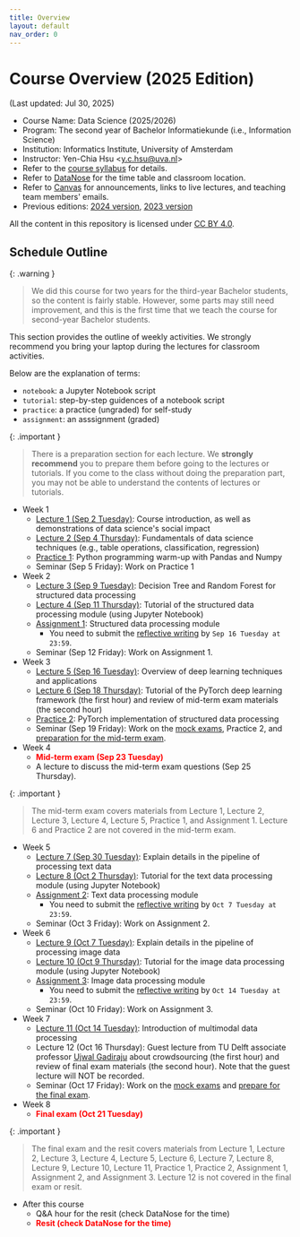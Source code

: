 ```yaml
---
title: Overview
layout: default
nav_order: 0
---
```


# Course Overview (2025 Edition)

(Last updated: Jul 30, 2025)

- Course Name: Data Science (2025/2026)
- Program: The second year of Bachelor Informatiekunde (i.e., Information Science)
- Institution: Informatics Institute, University of Amsterdam
- Instructor: Yen-Chia Hsu \<y.c.hsu@uva.nl\>
- Refer to the [course syllabus](syllabus) for details.
- Refer to [DataNose](https://datanose.nl/) for the time table and classroom location.
- Refer to [Canvas](https://canvas.uva.nl/) for announcements, links to live lectures, and teaching team members' emails.
- Previous editions: [2024 version](https://multix.io/data-science-book-uva-2024/), [2023 version](https://multix.io/data-science-book-uva-2023/)

All the content in this repository is licensed under [CC BY 4.0](https://creativecommons.org/licenses/by/4.0/).

## <a name="schedule"></a>Schedule Outline

{: .warning }
> We did this course for two years for the third-year Bachelor students, so the content is fairly stable. However, some parts may still need improvement, and this is the first time that we teach the course for second-year Bachelor students.

This section provides the outline of weekly activities. We strongly recommend you bring your laptop during the lectures for classroom activities.

Below are the explanation of terms:
- `notebook`: a Jupyter Notebook script
- `tutorial`: step-by-step guidences of a notebook script
- `practice`: a practice (ungraded) for self-study
- `assignment`: an asssignment (graded)

{: .important }
> There is a preparation section for each lecture. We **strongly recommend** you to prepare them before going to the lectures or tutorials. If you come to the class without doing the preparation part, you may not be able to understand the contents of lectures or tutorials.

- Week 1
  - [Lecture 1 (Sep 2 Tuesday)](lectures/lec1): Course introduction, as well as demonstrations of data science's social impact
  - [Lecture 2 (Sep 4 Thursday)](lectures/lec2): Fundamentals of data science techniques (e.g., table operations, classification, regression)
  - [Practice 1](https://multix.io/python-warm-up/): Python programming warm-up with Pandas and Numpy
  - Seminar (Sep 5 Friday): Work on Practice 1
- Week 2
  - [Lecture 3 (Sep 9 Tuesday)](lectures/lec3): Decision Tree and Random Forest for structured data processing
  - [Lecture 4 (Sep 11 Thursday)](lectures/lec4): Tutorial of the structured data processing module (using Jupyter Notebook)
  - [Assignment 1](https://multix.io/structured-data-module/docs/assignment-structured-data.html): Structured data processing module
    - You need to submit the [reflective writing](syllabus#reflective-writing-of-assignments) by `Sep 16 Tuesday at 23:59`.
  - Seminar (Sep 12 Friday): Work on Assignment 1.
- Week 3
  - [Lecture 5 (Sep 16 Tuesday)](lectures/lec5): Overview of deep learning techniques and applications
  - [Lecture 6 (Sep 18 Thursday)](lectures/lec6): Tutorial of the PyTorch deep learning framework (the first hour) and review of mid-term exam materials (the second hour)
  - [Practice 2](https://multix.io/structured-data-module/docs/pytorch-structured-data.html): PyTorch implementation of structured data processing
  - Seminar (Sep 19 Friday): Work on the [mock exams](others/mock-exam), Practice 2, and [preparation for the mid-term exam](syllabus#exam-preparation).
- Week 4
  - <span style="color:red">**Mid-term exam (Sep 23 Tuesday)**</span>
  - A lecture to discuss the mid-term exam questions (Sep 25 Thursday).

{: .important }
> The mid-term exam covers materials from Lecture 1, Lecture 2, Lecture 3, Lecture 4, Lecture 5, Practice 1, and Assignment 1. Lecture 6 and Practice 2 are not covered in the mid-term exam.

- Week 5
  - [Lecture 7 (Sep 30 Tuesday)](lectures/lec7): Explain details in the pipeline of processing text data
  - [Lecture 8 (Oct 2 Thursday)](lectures/lec8): Tutorial for the text data processing module (using Jupyter Notebook)
  - [Assignment 2](https://multix.io/text-data-module/docs/assignment-text-data.html): Text data processing module
    - You need to submit the [reflective writing](syllabus#reflective-writing-of-assignments) by `Oct 7 Tuesday at 23:59`.
  - Seminar (Oct 3 Friday): Work on Assignment 2.
- Week 6
  - [Lecture 9 (Oct 7 Tuesday)](lectures/lec9): Explain details in the pipeline of processing image data
  - [Lecture 10 (Oct 9 Thursday)](lectures/lec10): Tutorial for the image data processing module (using Jupyter Notebook)
  - [Assignment 3](https://multix.io/image-data-module/docs/assignment-image-data.html): Image data processing module
    - You need to submit the [reflective writing](syllabus#reflective-writing-of-assignments) by `Oct 14 Tuesday at 23:59`.
  - Seminar (Oct 10 Friday): Work on Assignment 3.
- Week 7
  - [Lecture 11 (Oct 14 Tuesday)](lectures/lec11): Introduction of multimodal data processing
  - Lecture 12 (Oct 16 Thursday): Guest lecture from TU Delft associate professor [Ujwal Gadiraju](https://ujwalgadiraju.com/) about crowdsourcing (the first hour) and review of final exam materials (the second hour). Note that the guest lecture will NOT be recorded.
  - Seminar (Oct 17 Friday): Work on the [mock exams](others/mock-exam) and [prepare for the final exam](syllabus#exam-preparation).
- Week 8
  - <span style="color:red">**Final exam (Oct 21 Tuesday)**</span>

{: .important }
> The final exam and the resit covers materials from Lecture 1, Lecture 2, Lecture 3, Lecture 4, Lecture 5, Lecture 6, Lecture 7, Lecture 8, Lecture 9, Lecture 10, Lecture 11, Practice 1, Practice 2, Assignment 1, Assignment 2, and Assignment 3. Lecture 12 is not covered in the final exam or resit.

- After this course
  - Q&A hour for the resit (check DataNose for the time)
  - <span style="color:red">**Resit (check DataNose for the time)**</span>
